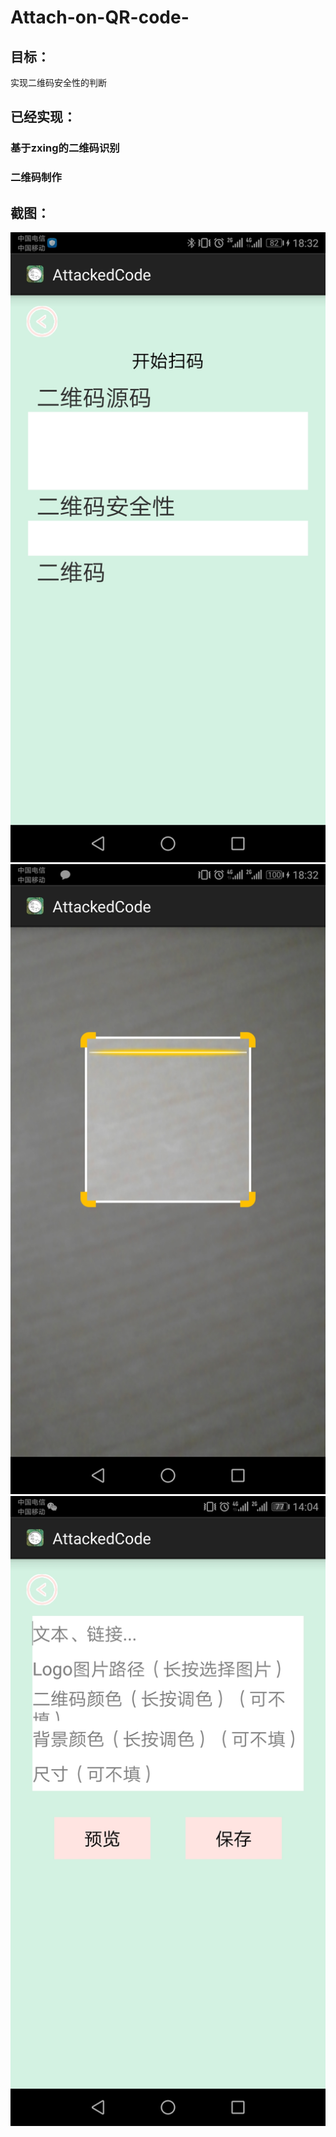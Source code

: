 # Attach-on-QR-code-
## 目标：
实现二维码安全性的判断
## 已经实现：
### 基于zxing的二维码识别
### 二维码制作
## 截图：
![Image text](https://github.com/HannieYang/Attach-on-QR-code-/blob/master/Screenshot_20190608-183252.jpg)
![Image text](https://github.com/HannieYang/Attach-on-QR-code-/blob/master/Screenshot_20190602-183237.jpg)
![Image text](https://github.com/HannieYang/Attach-on-QR-code-/blob/master/Screenshot_20190527-140440.jpg)
